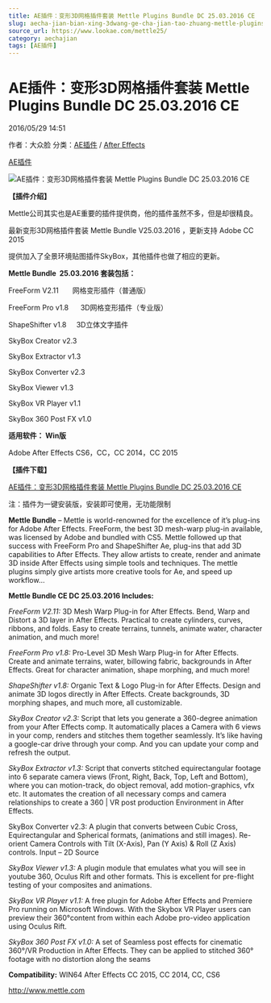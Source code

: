 ```yaml
---
title: AE插件：变形3D网格插件套装 Mettle Plugins Bundle DC 25.03.2016 CE
slug: aecha-jian-bian-xing-3dwang-ge-cha-jian-tao-zhuang-mettle-plugins-bundle-dc-25-03-2016-ce
source_url: https://www.lookae.com/mettle25/
category: aechajian
tags: [AE插件]
---
```

# AE插件：变形3D网格插件套装 Mettle Plugins Bundle DC 25.03.2016 CE

2016/05/29 14:51

作者：大众脸
分类：[AE插件](https://www.lookae.com/after-effects/aechajian/) / [After Effects](https://www.lookae.com/after-effects/)

[AE插件](https://www.lookae.com/tag/ae%e6%8f%92%e4%bb%b6/)

![AE插件：变形3D网格插件套装 Mettle Plugins Bundle DC 25.03.2016 CE](https://www.lookae.com/wp-content/uploads/2016/03/Mettle-Pluginsb.jpg "AE插件：变形3D网格插件套装 Mettle Plugins Bundle DC 25.03.2016 CE-LookAE.com")

**【插件介绍】**

Mettle公司其实也是AE重要的插件提供商，他的插件虽然不多，但是却很精良。

最新变形3D网格插件套装 Mettle Bundle V25.03.2016 ，更新支持 Adobe CC 2015

提供加入了全景环境贴图插件SkyBox，其他插件也做了相应的更新。

**Mettle Bundle  25.03.2016 套装包括：**

FreeForm V2.11       网格变形插件（普通版）

FreeForm Pro v1.8      3D网格变形插件（专业版）

ShapeShifter v1.8     3D立体文字插件

SkyBox Creator v2.3

SkyBox Extractor v1.3

SkyBox Converter v2.3

SkyBox Viewer v1.3

SkyBox VR Player v1.1

SkyBox 360 Post FX v1.0

**适用软件： Win版**

Adobe After Effects CS6，CC，CC 2014，CC 2015

**【插件下载】**

[AE插件：变形3D网格插件套装 Mettle Plugins Bundle DC 25.03.2016 CE](http://lookae.ctfile.com/fs/QwN151543469)

注：插件为一键安装版，安装即可使用，无功能限制

**Mettle Bundle** – Mettle is world-renowned for the excellence of it’s plug-ins for Adobe After Effects. FreeForm, the best 3D mesh-warp plug-in available, was licensed by Adobe and bundled with CS5. Mettle followed up that success with FreeForm Pro and ShapeShifter Ae, plug-ins that add 3D capabilities to After Effects. They allow artists to create, render and animate 3D inside After Effects using simple tools and techniques. The mettle plugins simply give artists more creative tools for Ae, and speed up workflow…

**Mettle Bundle CE DC 25.03.2016 Includes:**

*FreeForm V2.11:* 3D Mesh Warp Plug-in for After Effects. Bend, Warp and Distort a 3D layer in After Effects. Practical to create cylinders, curves, ribbons, and folds. Easy to create terrains, tunnels, animate water, character animation, and much more!

*FreeForm Pro v1.8:* Pro-Level 3D Mesh Warp Plug-in for After Effects. Create and animate terrains, water, billowing fabric, backgrounds in After Effects. Great for character animation, shape morphing, and much more!

*ShapeShifter v1.8:* Organic Text & Logo Plug-in for After Effects. Design and animate 3D logos directly in After Effects. Create backgrounds, 3D morphing shapes, and much more, all customizable.

*SkyBox Creator v2.3:* Script that lets you generate a 360-degree animation from your After Effects comp. It automatically places a Camera with 6 views in your comp, renders and stitches them together seamlessly. It’s like having a google-car drive through your comp. And you can update your comp and refresh the output.

*SkyBox Extractor v1.3:* Script that converts stitched equirectangular footage into 6 separate camera views (Front, Right, Back, Top, Left and Bottom), where you can motion-track, do object removal, add motion-graphics, vfx etc. It automates the creation of all necessary comps and camera relationships to create a 360 | VR post production Environment in After Effects.

SkyBox Converter v2.3: A plugin that converts between Cubic Cross, Equirectangular and Spherical formats, (animations and still images). Re-orient Camera Controls with Tilt (X-Axis), Pan (Y Axis) & Roll (Z Axis) controls. Input – 2D Source

*SkyBox Viewer v1.3:* A plugin module that emulates what you will see in youtube 360, Oculus Rift and other formats. This is excellent for pre-flight testing of your composites and animations.

*SkyBox VR Player v1.1:* A free plugin for Adobe After Effects and Premiere Pro running on Microsoft Windows. With the Skybox VR Player users can preview their 360°content from within each Adobe pro-video application using Oculus Rift.

*SkyBox 360 Post FX v1.0:* A set of Seamless post effects for cinematic 360°/VR Production in After Effects. They can be applied to stitched 360° footage with no distortion along the seams

**Compatibility:** WIN64 After Effects CC 2015, CC 2014, CC, CS6

http://www.mettle.com

